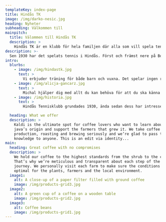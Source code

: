 ```yaml
---
templateKey: index-page
title: Hindås TK
image: /img/darko-nesic.jpg
heading: Nyheter
subheading: Välkommen till
mainpitch:
  title: Välommen till Hindås TK
  description: >
    Hindås TK är en klubb för hela familjen där alla som vill spela tennis ska känna sig välkomna.
description: >-
  Sen 1930 har det spelats tennis i Hindås. Först och främst nere på Boköhalvön men också uppe vid sportklustret i Fagervallen.
intro:
  blurbs:
    - image: /img/hindastk.jpg
      text: >
        Vi erbjuder träning för både barn och vuxna. Det spelar ingen roll om du är en erfaren spelare eller helt ny, vi ser till så att du hamnar i en grupp som passar din förmåga.
    - image: /img/alicja-gancarz.jpg
      text: >
        Michal hjälper dig med allt du kan behöva för att du ska känna dig som ett med ditt racket. Omsträngning, ny linda eller kanske vill du laborera med vikten för att få till den perfekta svingen.
    - image: /img/historia.jpg
      text: >
        Hindås Tennisklubb grundades 1930, ända sedan dess har intresset för tennis varit stort i Hindås.

  heading: What we offer
  description: >
    Kaldi is the ultimate spot for coffee lovers who want to learn about their
    java’s origin and support the farmers that grew it. We take coffee
    production, roasting and brewing seriously and we’re glad to pass that
    knowledge to anyone. This is an edit via identity...
main:
  heading: Great coffee with no compromises
  description: >
    We hold our coffee to the highest standards from the shrub to the cup.
    That’s why we’re meticulous and transparent about each step of the coffee’s
    journey. We personally visit each farm to make sure the conditions are
    optimal for the plants, farmers and the local environment.
  image1:
    alt: A close-up of a paper filter filled with ground coffee
    image: /img/products-grid3.jpg
  image2:
    alt: A green cup of a coffee on a wooden table
    image: /img/products-grid2.jpg
  image3:
    alt: Coffee beans
    image: /img/products-grid1.jpg
---
```

